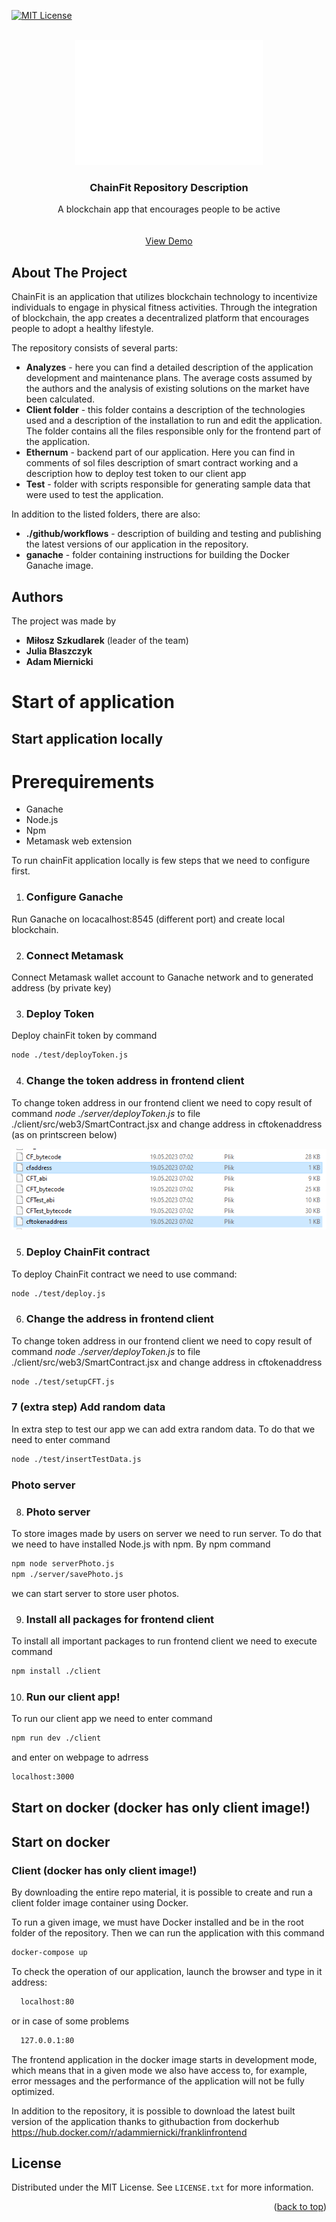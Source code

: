 [![MIT License][license-shield]][license-url]

<!-- PROJECT LOGO -->
<br />
<div align="center">
  <a href="https://github.com/othneildrew/Best-README-Template">
    <img src="images/logo.png" alt="Logo" width="300" height="200">
  </a>

  <h3 align="center">ChainFit Repository Description</h3>

  <p align="center">
    A blockchain app that encourages people to be active
    <br />
    <br />
    <br />
    <a href="https://vimeo.com/828399505/0ea8991f12">View Demo</a>
  </p>
</div>

## About The Project
ChainFit is an application that utilizes blockchain technology to incentivize individuals to engage in physical fitness activities. Through the integration of blockchain, the app creates a decentralized platform that encourages people to adopt a healthy lifestyle.


The repository consists of several parts:
* **Analyzes** - here you can find a detailed description of the application development and maintenance plans. The average costs assumed by the authors and the analysis of existing solutions on the market have been calculated.
* **Client folder** - this folder contains a description of the technologies used and a description of the installation to run and edit the application. The folder contains all the files responsible only for the frontend part of the application.
* **Ethernum** - backend part of our application. Here you can find in comments of sol files description of smart contract working and a description how to deploy test token to our client app 
* **Test** - folder with scripts responsible for generating sample data that were used to test the application.


In addition to the listed folders, there are also:
* **./github/workflows** - description of building and testing and publishing the latest versions of our application in the repository.
* **ganache** - folder containing instructions for building the Docker Ganache image.

<!-- CONTACT -->
## Authors

The project was made by
* **Miłosz Szkudlarek** (leader of the team)
* **Julia Błaszczyk**
* **Adam Miernicki**

<!-- GETTING STARTED -->
# Start of application

## Start application locally

# Prerequirements
* Ganache
* Node.js
* Npm
* Metamask web extension

To run chainFit application locally is few steps that we need to configure first.

1. ### Configure Ganache 
Run Ganache on locacalhost:8545 (different port) and create local blockchain.

2. ### Connect Metamask 
Connect Metamask wallet account to Ganache network and to generated address (by private key)

3. ### Deploy Token
Deploy chainFit token by command

```sh
node ./test/deployToken.js
```
4. ### Change the token address in frontend client
To change token address in our frontend client we need to copy result of command *node ./server/deployToken.js* to file ./client/src/web3/SmartContract.jsx and change address in cftokenaddress (as on printscreen below)
<br />
<div align="center">
    <a href="https://github.com/othneildrew/Best-README-Template">
    <img src="images/changeAdress2.png" alt="changeAddress"  >
  </a>
</div>


5. ### Deploy ChainFit contract
To deploy ChainFit contract we need to use command:

```sh
node ./test/deploy.js
```

6. ### Change the  address in frontend client
To change token address in our frontend client we need to copy result of command *node ./server/deployToken.js* to file ./client/src/web3/SmartContract.jsx and change address in cftokenaddress

```sh
node ./test/setupCFT.js
```

### 7 (extra step) Add random data
In extra step to test our app we can add extra random data. To do that we need to enter command
```sh
node ./test/insertTestData.js
```

### Photo server
8. ### Photo server
To store images made by users on server we need to run server. To do that we need to have installed Node.js with npm. By npm command

```sh
npm node serverPhoto.js
npm ./server/savePhoto.js
```
we can start server to store user photos.



9. ### Install all packages for frontend client
To install all important packages to run frontend client we need to execute command
```sh
npm install ./client
```
10. ### Run our client app!
To run our client app we need to enter command
``` sh
npm run dev ./client
```
and enter on webpage to adrress
```sh
localhost:3000
```

## Start on docker (docker has only client image!)

## Start on docker
### Client (docker has only client image!)
By downloading the entire repo material, it is possible to create and run a client folder image container using Docker.

To run a given image, we must have Docker installed and be in the root folder of the repository. Then we can run the application with this command
  ```sh
  docker-compose up
  ```
To check the operation of our application, launch the browser and type in it address:
```sh
  localhost:80
  ```
or in case of some problems
```sh
  127.0.0.1:80
  ```
The frontend application in the docker image starts in development mode, which means that in a given mode we also have access to, for example, error messages and the performance of the application will not be fully optimized.

In addition to the repository, it is possible to download the latest built version of the application thanks to githubaction from dockerhub
https://hub.docker.com/r/adammiernicki/franklinfrontend
## License

Distributed under the MIT License. See `LICENSE.txt` for more information.

<p align="right">(<a href="#readme-top">back to top</a>)</p>

<!-- MARKDOWN LINKS & IMAGES -->
<!-- https://www.markdownguide.org/basic-syntax/#reference-style-links -->
[license-shield]: https://img.shields.io/github/license/othneildrew/Best-README-Template.svg?style=for-the-badge
[license-url]: https://github.com/othneildrew/Best-README-Template/blob/master/LICENSE.txt

